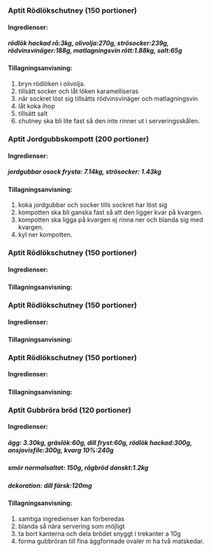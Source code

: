 ### Aptit Rödlökschutney (150 portioner)
#### Ingredienser:
##### rödlök hackad rå:3kg, olivolja:270g, strösocker:239g, rödvinsvinäger:188g, matlagningsvin rött:1.88kg, salt:65g
#### Tillagningsanvisning:
1. bryn rödlöken i olivolja.
2. tillsätt socker och låt löken karamelliseras
3. när sockret löst sig tillsätts rödvinsvinäger och matlagningsvin
4. låt koka ihop
5. tillsätt salt
6. chutney ska bli lite fast så den inte rinner ut i serveringsskålen.


### Aptit Jordgubbskompott (200 portioner)
#### Ingredienser:
##### jordgubbar osock frysta: 7.14kg, strösocker: 1.43kg
#### Tillagningsanvisning:
1. koka jordgubbar och socker tills sockret har löst sig
2. kompotten ska bli ganska fast så att den ligger kvar på kvargen. 
3. kompotten ska ligga på kvargen ej rinna ner och blanda sig med kvargen.
4. kyl ner kompotten.



### Aptit Rödlökschutney (150 portioner)
#### Ingredienser:
#####
#### Tillagningsanvisning:


### Aptit Rödlökschutney (150 portioner)
#### Ingredienser:
#####
#### Tillagningsanvisning:


### Aptit Rödlökschutney (150 portioner)
#### Ingredienser:
#####
#### Tillagningsanvisning:


### Aptit Gubbröra bröd (120 portioner)
#### Ingredienser:
##### ägg: 3.30kg, gräslök:60g, dill fryst:60g, rödlök hackad:300g, ansjovisfile:300g, kvarg 10%:240g
##### smör normalsaltat: 150g, rågbröd danskt:1.2kg
##### dekoration: dill färsk:120mg

#### Tillagningsanvisning:
1. samtiga ingredienser kan forberedas
2. blanda så nära servering som möjligt
3. ta bort kanterna och dela brödet snyggt i trekanter a 10g
4. forma gubbröran till fina äggformade ovaler m ha två matskedar.
